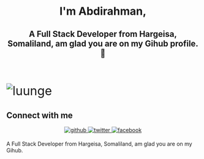 # <div align="center">I'm Abdirahman,</div>  
## <div align="center">A Full Stack Developer from Hargeisa, Somaliland, am glad you are on my Gihub profile. 🚀</div>  
<br/>

<p align="left" style="font-size:2rem"> <img src="https://komarev.com/ghpvc/?username=luunge&label=Profile%20views&color=0e75b6&style=flat" alt="luunge" /> </p>

## Connect with me  
<div align="center">
<a href="https://github.com/luunge" target="_blank">
<img src=https://img.shields.io/badge/github-%2324292e.svg?&style=for-the-badge&logo=github&logoColor=white alt=github style="margin-bottom: 5px;" />
</a>
<a href="https://twitter.com/amdam44" target="_blank">
<img src=https://img.shields.io/badge/twitter-%2300acee.svg?&style=for-the-badge&logo=twitter&logoColor=white alt=twitter style="margin-bottom: 5px;" />
</a>
<a href="https://www.facebook.com/amdam44" target="_blank">
<img src=https://img.shields.io/badge/facebook-%232E87FB.svg?&style=for-the-badge&logo=facebook&logoColor=white alt=facebook style="margin-bottom: 5px;" />
</a> 
</div>


A Full Stack Developer from Hargeisa, Somaliland, am glad you are on my Gihub.
